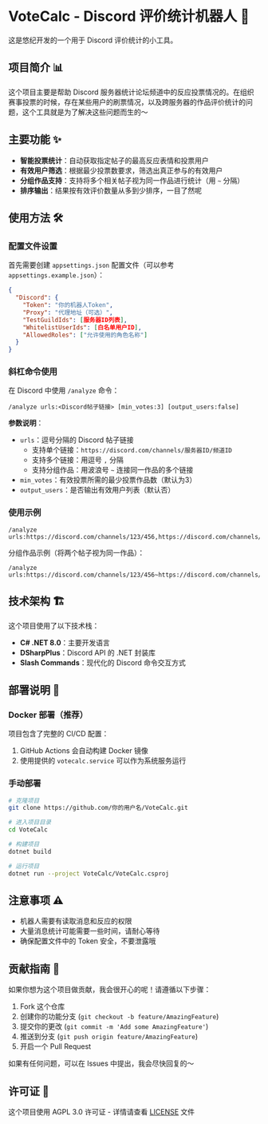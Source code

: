 # VoteCalc - Discord 评价统计机器人 🎀

这是悠纪开发的一个用于 Discord 评价统计的小工具。

## 项目简介 📊

这个项目主要是帮助 Discord 服务器统计论坛频道中的反应投票情况的。在组织赛事投票的时候，存在某些用户的刷票情况，以及跨服务器的作品评价统计的问题，这个工具就是为了解决这些问题而生的～

## 主要功能 ✨

- **智能投票统计**：自动获取指定帖子的最高反应表情和投票用户
- **有效用户筛选**：根据最少投票数要求，筛选出真正参与的有效用户
- **分组作品支持**：支持将多个相关帖子视为同一作品进行统计（用 `~` 分隔）
- **排序输出**：结果按有效评价数量从多到少排序，一目了然呢

## 使用方法 🛠️

### 配置文件设置

首先需要创建 `appsettings.json` 配置文件（可以参考 `appsettings.example.json`）：

```json
{
  "Discord": {
    "Token": "你的机器人Token",
    "Proxy": "代理地址（可选）",
    "TestGuildIds": [服务器ID列表],
    "WhitelistUserIds": [白名单用户ID],
    "AllowedRoles": ["允许使用的角色名称"]
  }
}
```

### 斜杠命令使用

在 Discord 中使用 `/analyze` 命令：

```
/analyze urls:<Discord帖子链接> [min_votes:3] [output_users:false]
```

**参数说明**：
- `urls`：逗号分隔的 Discord 帖子链接
  - 支持单个链接：`https://discord.com/channels/服务器ID/频道ID`
  - 支持多个链接：用逗号 `,` 分隔
  - 支持分组作品：用波浪号 `~` 连接同一作品的多个链接
- `min_votes`：有效投票所需的最少投票作品数（默认为3）
- `output_users`：是否输出有效用户列表（默认否）

### 使用示例

```
/analyze urls:https://discord.com/channels/123/456,https://discord.com/channels/123/789
```

分组作品示例（将两个帖子视为同一作品）：
```
/analyze urls:https://discord.com/channels/123/456~https://discord.com/channels/123/789
```

## 技术架构 🏗️

这个项目使用了以下技术栈：
- **C# .NET 8.0**：主要开发语言
- **DSharpPlus**：Discord API 的 .NET 封装库
- **Slash Commands**：现代化的 Discord 命令交互方式

## 部署说明 🚀

### Docker 部署（推荐）

项目包含了完整的 CI/CD 配置：

1. GitHub Actions 会自动构建 Docker 镜像
2. 使用提供的 `votecalc.service` 可以作为系统服务运行

### 手动部署

```bash
# 克隆项目
git clone https://github.com/你的用户名/VoteCalc.git

# 进入项目目录
cd VoteCalc

# 构建项目
dotnet build

# 运行项目
dotnet run --project VoteCalc/VoteCalc.csproj
```
## 注意事项 ⚠️

- 机器人需要有读取消息和反应的权限
- 大量消息统计可能需要一些时间，请耐心等待
- 确保配置文件中的 Token 安全，不要泄露哦

## 贡献指南 💝

如果你想为这个项目做贡献，我会很开心的呢！请遵循以下步骤：

1. Fork 这个仓库
2. 创建你的功能分支 (`git checkout -b feature/AmazingFeature`)
3. 提交你的更改 (`git commit -m 'Add some AmazingFeature'`)
4. 推送到分支 (`git push origin feature/AmazingFeature`)
5. 开启一个 Pull Request

如果有任何问题，可以在 Issues 中提出，我会尽快回复的～

## 许可证 📄

这个项目使用 AGPL 3.0 许可证 - 详情请查看 [LICENSE](LICENSE) 文件

